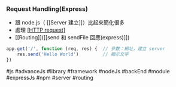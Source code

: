 ### Request Handling(Express)
- 跟 node.js（ [[Server 建立]]）比起來簡化很多
- 處理 [[HTTP request]]([[狀態碼]])
- [[Routing]]([[send 和 sendFile 回應(express)]])
```js
app.get('/', function (req, res) {	// 參數：網址，建立 server
	res.send('Hello World')			// 顯示文字
})
```
#js #advanceJs #library #framework #nodeJs #backEnd #module #expressJs #npm #server #routing 